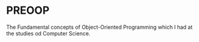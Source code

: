 # PREOOP

The Fundamental concepts of Object-Oriented Programming which I had at the studies od Computer Science. 
